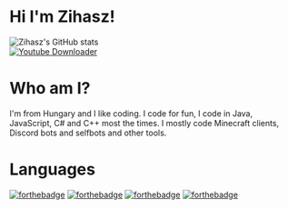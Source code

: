 # Hi I'm Zihasz!

![Zihasz's GitHub stats](https://github-readme-stats.vercel.app/api?username=zihasz&show_icons=true&theme=dracula&count_private=true)<br/>
[![Youtube Downloader](https://github-readme-stats.vercel.app/api/pin/?username=zihasz&repo=youtube-downloader&theme=dracula)](https://github.com/zihasz/youtube-downloader)

# Who am I?

I'm from Hungary and I like coding.
I code for fun, I code in Java, JavaScript, C# and C++ most the times.
I mostly code Minecraft clients, Discord bots and selfbots and other tools.

# Languages

[![forthebadge](https://forthebadge.com/images/badges/made-with-c-sharp.svg)](https://forthebadge.com)
[![forthebadge](https://forthebadge.com/images/badges/made-with-c-plus-plus.svg)](https://forthebadge.com)
[![forthebadge](https://forthebadge.com/images/badges/made-with-java.svg)](https://forthebadge.com)
[![forthebadge](https://forthebadge.com/images/badges/made-with-javascript.svg)](https://forthebadge.com)
